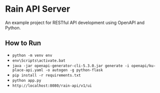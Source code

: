 Rain API Server
===============

An example project for RESTful API development using OpenAPI and Python.

## How to Run
* ```python -m venv env```
* ```env\Scripts\activate.bat```
* ```java -jar openapi-generator-cli-5.3.0.jar generate -i openapi/ku-place-api.yaml -o autogen -g python-flask```
* ```pip install -r requirements.txt```
* ```python app.py```
* ```http://localhost:8080/rain-api/v1/ui```
